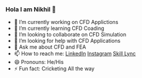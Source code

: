 ### Hola I am Nikhil 👋


- 🔭 I’m currently working on CFD Applictions
- 🌱 I’m currently learning CFD Coading
- 👯 I’m looking to collaborate on CFD Simulation
- 🤔 I’m looking for help with CFD Applications
- 💬 Ask me about CFD and FEA
- 📫 How to reach me: [LinkedIn](https://www.linkedin.com/in/nikhil-d-darekar/)
                      [Instagram](https://www.instagram.com/Nikhildarekar5)
                      [Skill Lync](https://skill-lync.com/profiles/Nikhil-Darekar-027)
- 😄 Pronouns: He/His
- ⚡ Fun fact: Cricketing All the way


